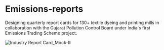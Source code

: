 # Emissions-reports
Designing quarterly report cards for 130+ textile dyeing and printing mills in collaboration with the Gujarat Pollution Control Board under India's first Emissions Trading Scheme project.

![Industry Report Card_Mock-III](https://user-images.githubusercontent.com/36409429/232235764-f2964ea1-92fc-44c1-b9d2-d5fc1766b280.png)
